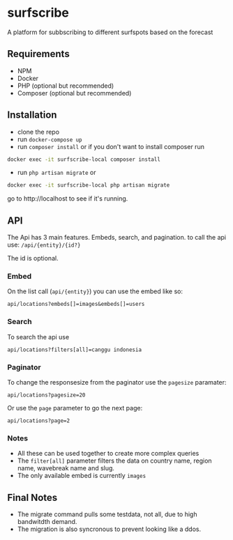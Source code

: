 # surfscribe
A platform for subbscribing to different surfspots based on the forecast

## Requirements
* NPM
* Docker
* PHP (optional but recommended)
* Composer (optional but recommended)


## Installation

* clone the repo
* run `docker-compose up`
* run `composer install` or if you don't want to install composer run 
```bash
docker exec -it surfscribe-local composer install   
```
* run `php artisan migrate` or 
```bash
docker exec -it surfscribe-local php artisan migrate 
```

go to http://localhost to see if it's running.

## API
The Api has 3 main features. Embeds, search, and pagination.
to call the api use:
`/api/{entity}/{id?}` 

The id is optional.

### Embed
On the list call (`api/{entity}`) you can use the embed like so:

`api/locations?embeds[]=images&embeds[]=users`

### Search
To search the api use

`api/locations?filters[all]=canggu indonesia`

### Paginator
To change the responsesize from the paginator use the `pagesize` paramater:

`api/locations?pagesize=20`

Or use the `page` parameter to go the next page:

`api/locations?page=2`

### Notes

* All these can be used together to create more complex queries
* The `filter[all]` parameter filters the data on country name, region name, wavebreak name and slug.
* The only available embed is currently `images`


## Final Notes
* The migrate command pulls some testdata, not all, due to high bandwitdth demand.
* The migration is also syncronous to prevent looking like a ddos.

